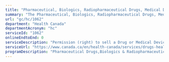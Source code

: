 ```yaml
---
title: "Pharmaceutical, Biologics, Radiopharmaceutical Drugs, Medical Devices: Right to Sell Domestically"
summary: "The Pharmaceutical, Biologics, Radiopharmaceutical Drugs, Medical Devices: Right to Sell Domestically service from Health Canada is not available end-to-end online, according to the GC Service Inventory."
url: "gc/hc/1062"
department: "Health Canada"
departmentAcronym: "hc"
serviceId: "1062"
onlineEndtoEnd: 0
serviceDescription: "Permission (right) to sell a Drug or Medical Device in Canada - (HPFB)"
serviceUrl: "https://www.canada.ca/en/health-canada/services/drugs-health-products/funding-fees/fees-respect-human-drugs-medical-devices/right-sell-drugs-funding-fees-drugs-health-products.html"
programDescription: "Pharmaceutical Drugs,Biologics & Radiopharmaceutical Drugs,Medical Devices"
---
```

